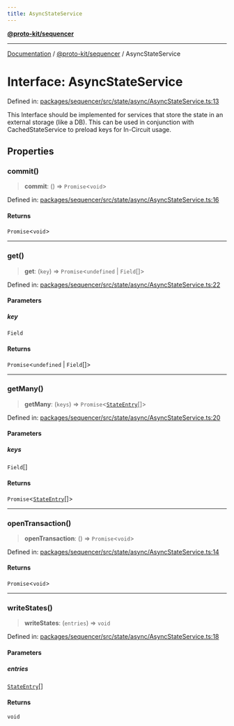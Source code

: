 ```yaml
---
title: AsyncStateService
---
```


[**@proto-kit/sequencer**](../README.md)

***

[Documentation](../../../README.md) / [@proto-kit/sequencer](../README.md) / AsyncStateService

# Interface: AsyncStateService

Defined in: [packages/sequencer/src/state/async/AsyncStateService.ts:13](https://github.com/proto-kit/framework/blob/4d6b3b6da51b3edee0fbf25ce72c1f59ec61e891/packages/sequencer/src/state/async/AsyncStateService.ts#L13)

This Interface should be implemented for services that store the state
in an external storage (like a DB). This can be used in conjunction with
CachedStateService to preload keys for In-Circuit usage.

## Properties

### commit()

> **commit**: () => `Promise`\<`void`\>

Defined in: [packages/sequencer/src/state/async/AsyncStateService.ts:16](https://github.com/proto-kit/framework/blob/4d6b3b6da51b3edee0fbf25ce72c1f59ec61e891/packages/sequencer/src/state/async/AsyncStateService.ts#L16)

#### Returns

`Promise`\<`void`\>

***

### get()

> **get**: (`key`) => `Promise`\<`undefined` \| `Field`[]\>

Defined in: [packages/sequencer/src/state/async/AsyncStateService.ts:22](https://github.com/proto-kit/framework/blob/4d6b3b6da51b3edee0fbf25ce72c1f59ec61e891/packages/sequencer/src/state/async/AsyncStateService.ts#L22)

#### Parameters

##### key

`Field`

#### Returns

`Promise`\<`undefined` \| `Field`[]\>

***

### getMany()

> **getMany**: (`keys`) => `Promise`\<[`StateEntry`](StateEntry.md)[]\>

Defined in: [packages/sequencer/src/state/async/AsyncStateService.ts:20](https://github.com/proto-kit/framework/blob/4d6b3b6da51b3edee0fbf25ce72c1f59ec61e891/packages/sequencer/src/state/async/AsyncStateService.ts#L20)

#### Parameters

##### keys

`Field`[]

#### Returns

`Promise`\<[`StateEntry`](StateEntry.md)[]\>

***

### openTransaction()

> **openTransaction**: () => `Promise`\<`void`\>

Defined in: [packages/sequencer/src/state/async/AsyncStateService.ts:14](https://github.com/proto-kit/framework/blob/4d6b3b6da51b3edee0fbf25ce72c1f59ec61e891/packages/sequencer/src/state/async/AsyncStateService.ts#L14)

#### Returns

`Promise`\<`void`\>

***

### writeStates()

> **writeStates**: (`entries`) => `void`

Defined in: [packages/sequencer/src/state/async/AsyncStateService.ts:18](https://github.com/proto-kit/framework/blob/4d6b3b6da51b3edee0fbf25ce72c1f59ec61e891/packages/sequencer/src/state/async/AsyncStateService.ts#L18)

#### Parameters

##### entries

[`StateEntry`](StateEntry.md)[]

#### Returns

`void`
